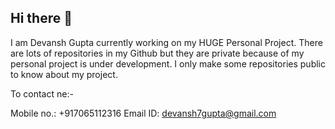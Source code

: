 ## Hi there 👋

<!--
**DevanshGupta7/DevanshGupta7** is a ✨ _special_ ✨ repository because its `README.md` (this file) appears on your GitHub profile.

Here are some ideas to get you started:

- 🔭 I’m currently working on ...
- 🌱 I’m currently learning ...
- 👯 I’m looking to collaborate on ...
- 🤔 I’m looking for help with ...
- 💬 Ask me about ...
- 📫 How to reach me: ...
- 😄 Pronouns: ...
- ⚡ Fun fact: ...
-->

I am Devansh Gupta currently working on my HUGE Personal Project. There are lots of repositories in my Github but they are private because of my personal project is under development.
I only make some repositories public to know about my project.

To contact ne:-

Mobile no.: +917065112316
Email ID: devansh7gupta@gmail.com
